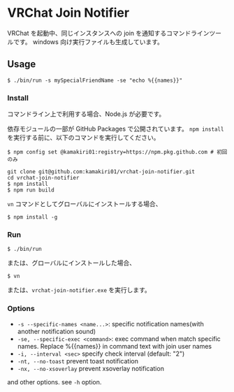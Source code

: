 # VRChat Join Notifier

VRChat を起動中、同じインスタンスへの join を通知するコマンドラインツールです。
windows 向け実行ファイルも生成しています。

## Usage

```
$ ./bin/run -s mySpecialFriendName -se "echo %{{names}}"
```

### Install

コマンドライン上で利用する場合、Node.js が必要です。

依存モジュールの一部が GitHub Packages で公開されています。 `npm install` を実行する前に、以下のコマンドを実行してください。

```
$ npm config set @kamakiri01:registry=https://npm.pkg.github.com # 初回のみ
```

```
git clone git@github.com:kamakiri01/vrchat-join-notifier.git
cd vrchat-join-notifier
$ npm install
$ npm run build
```

`vn` コマンドとしてグローバルにインストールする場合、

```
$ npm install -g
```

### Run

```
$ ./bin/run
```

または、グローバルにインストールした場合、

```
$ vn
```

または、`vrchat-join-notifier.exe` を実行します。

### Options

* `-s --specific-names <name...>`:
  specific notification names(with another notification sound)
* `-se, --specific-exec <command>`:
  exec command when match specific names. Replace %{{names}} in command text with join user names
* `-i, --interval <sec>`
  specify check interval (default: "2")
* `-nt, --no-toast`
  prevent toast notification
* `-nx, --no-xsoverlay`
  prevent xsoverlay notification

and other options. see `-h` option.
